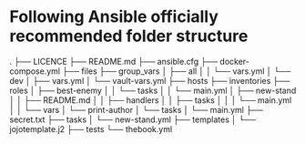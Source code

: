 # Following Ansible officially recommended folder structure

.
├── LICENCE
├── README.md
├── ansible.cfg
├── docker-compose.yml
├── files
├── group_vars
│   ├── all
│   │   └── vars.yml
│   └── dev
│       ├── vars.yml
│       └── vault-vars.yml
├── hosts
├── inventories
├── roles
│   ├── best-enemy
│   │   └── tasks
│   │       └── main.yml
│   ├── new-stand
│   │   ├── README.md
│   │   ├── handlers
│   │   ├── tasks
│   │   │   └── main.yml
│   │   └── vars
│   └── print-author
│       └── tasks
│           └── main.yml
├── secret.txt
├── tasks
│   └── new-stand.yml
├── templates
│   └── jojotemplate.j2
├── tests
└── thebook.yml
